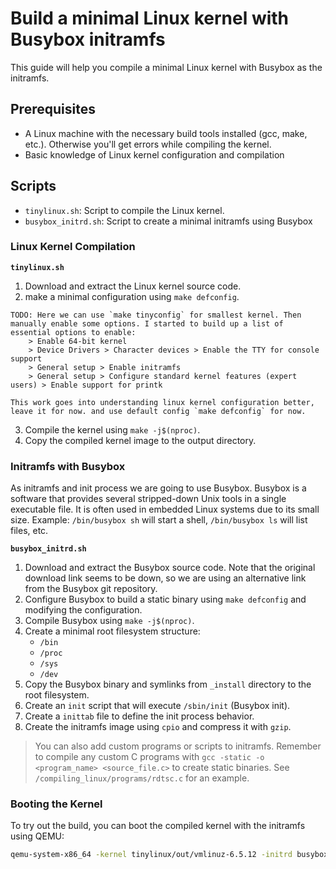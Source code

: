 
# Build a minimal Linux kernel with Busybox initramfs

This guide will help you compile a minimal Linux kernel with Busybox as the initramfs.

## Prerequisites

- A Linux machine with the necessary build tools installed (gcc, make, etc.). Otherwise you'll get errors while compiling the kernel.
- Basic knowledge of Linux kernel configuration and compilation

## Scripts
- `tinylinux.sh`: Script to compile the Linux kernel.
- `busybox_initrd.sh`: Script to create a minimal initramfs using Busybox

### Linux Kernel Compilation

**`tinylinux.sh`**
1. Download and extract the Linux kernel source code.
2. make a minimal configuration using `make defconfig`.
```
TODO: Here we can use `make tinyconfig` for smallest kernel. Then manually enable some options. I started to build up a list of essential options to enable:
    > Enable 64-bit kernel
    > Device Drivers > Character devices > Enable the TTY for console support
    > General setup > Enable initramfs
    > General setup > Configure standard kernel features (expert users) > Enable support for printk

This work goes into understanding linux kernel configuration better, leave it for now. and use default config `make defconfig` for now.
```
3. Compile the kernel using `make -j$(nproc)`.
4. Copy the compiled kernel image to the output directory.

### Initramfs with Busybox

As initramfs and init process we are going to use Busybox. Busybox is a software that provides several stripped-down Unix tools in a single executable file. It is often used in embedded Linux systems due to its small size.
Example: `/bin/busybox sh` will start a shell, `/bin/busybox ls` will list files, etc.

**`busybox_initrd.sh`**
1. Download and extract the Busybox source code. Note that the original download link seems to be down, so we are using an alternative link from the Busybox git repository.
2. Configure Busybox to build a static binary using `make defconfig` and modifying the configuration.
3. Compile Busybox using `make -j$(nproc)`.
4. Create a minimal root filesystem structure:
    - `/bin`
    - `/proc`
    - `/sys`
    - `/dev`
5. Copy the Busybox binary and symlinks from `_install` directory to the root filesystem.
6. Create an `init` script that will execute `/sbin/init` (Busybox init).
7. Create a `inittab` file to define the init process behavior.
9. Create the initramfs image using `cpio` and compress it with `gzip`.

> You can also add custom programs or scripts to initramfs. Remember to compile any custom C programs with `gcc -static -o <program_name> <source_file.c>` to create static binaries. See `/compiling_linux/programs/rdtsc.c` for an example.

### Booting the Kernel
To try out the build, you can boot the compiled kernel with the initramfs using QEMU:
```bash
qemu-system-x86_64 -kernel tinylinux/out/vmlinuz-6.5.12 -initrd busybox_initrd/out/initramfs.cpio.gz -append "console=ttyS0" -nographic
```
